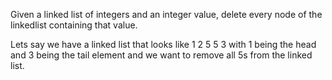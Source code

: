 Given a linked list of integers and an integer value, delete every node of the 
linkedlist containing that value. 

Lets say we have a linked list that looks like 1 2 5 5 3 with 1 being the head and 3 being the tail element and we want to remove all 5s from the linked list. 

